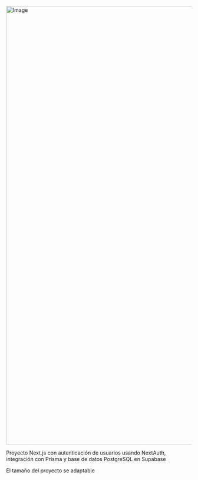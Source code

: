 <img width="3167" height="1185" alt="Image" src="https://github.com/user-attachments/assets/d9ce3751-8599-4f4d-a3d6-af10b3b19dfc" />

<p>Proyecto Next.js con autenticación de usuarios usando NextAuth, integración con Prisma y base de datos PostgreSQL en Supabase</p>
<p>El tamaño del proyecto se adaptable</p>
